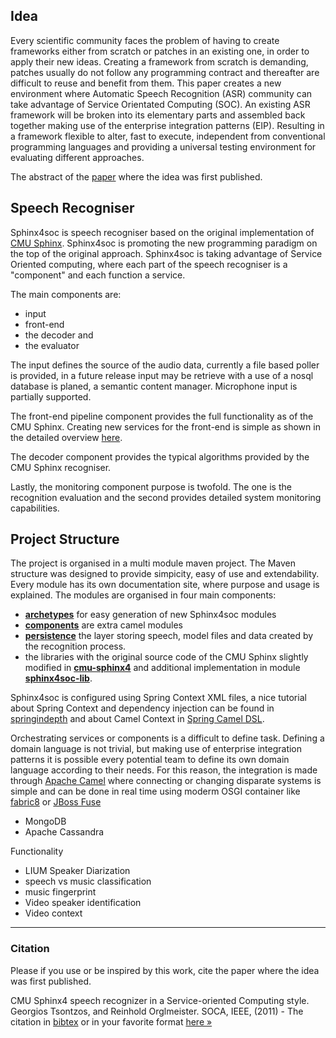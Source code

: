 ## Idea

Every scientific community faces the problem of having to create frameworks either from scratch or patches in an existing one, in order to apply their new ideas. Creating a framework from scratch is demanding, patches usually do not follow any programming contract and thereafter are difficult to reuse and benefit from them. This paper creates a new environment where Automatic Speech Recognition (ASR) community can take advantage of Service Orientated Computing (SOC). An existing ASR framework will be broken into its elementary parts and assembled back together making use of the enterprise integration patterns (EIP). Resulting in a framework flexible to alter, fast to execute, independent from conventional programming languages and providing a universal testing environment for evaluating different approaches.

The abstract of the [paper]() where the idea was first published.

## Speech Recogniser

Sphinx4soc is speech recogniser based on the original implementation of [CMU Sphinx](http://cmusphinx.sourceforge.net/). Sphinx4soc is promoting the new programming paradigm on the top of the original approach. Sphinx4soc is taking advantage of Service Oriented computing, where each part of the speech recogniser is a "component" and each function a service.

The main components are:

  * input
  * front-end
  * the decoder and
  * the evaluator

The input defines the source of the audio data, currently a file based poller is provided, in a future release input may be retrieve with a use of a nosql database is planed, a semantic content manager. Microphone input is partially supported.

The front-end pipeline component provides the full functionality as of the CMU Sphinx. Creating new services for the front-end is simple as shown in the detailed overview [here]().

The decoder component provides the typical algorithms provided by the CMU Sphinx recogniser.

Lastly, the monitoring component purpose is twofold. The one is the recognition evaluation and the second provides detailed system monitoring capabilities.


## Project Structure

The project is organised in a multi module maven project. The Maven structure was designed to provide simpicity, easy of use and extendability. Every module has its own documentation site, where purpose and usage is explained. The modules are organised in four main components:

  * [**archetypes**](http://gtsntzs.github.io/speech-recogniser/archetypes) for easy generation of new Sphinx4soc modules
  * [**components**](http://gtsntzs.github.io/speech-recogniser/components) are extra camel modules
  * [**persistence**](http://gtsntzs.github.io/speech-recogniser/persistence) the layer storing speech, model files and data created by the recognition process.
  * the libraries with the original source code of the CMU Sphinx slightly modified in [**cmu-sphinx4**](http://gtsntzs.github.io/speech-recogniser/cmu-sphinx4soc) and additional implementation in module [**sphinx4soc-lib**](http://gtsntzs.github.io/speech-recogniser/sphinx4soc-lib).

Sphinx4soc is configured using Spring Context XML files, a nice tutorial about Spring Context and dependency injection can be found in [springindepth](http://www.springindepth.com) and about Camel Context in [Spring Camel DSL](http://camel.apache.org/spring.html).

Orchestrating services or components is a difficult to define task. Defining a domain language is not trivial, but making use of enterprise integration patterns it is possible every potential team to define its own domain language according to their needs. For this reason, the integration is made through [Apache Camel](http://camel.apache.org/) where connecting or changing disparate systems is simple and can be done in real time using moderm OSGI container like [fabric8](http://fabric8.io/) or [JBoss Fuse](http://www.jboss.org/products/fuse/overview/)

 + MongoDB
 + Apache Cassandra

Functionality

 + LIUM Speaker Diarization
 + speech vs music classification
 + music fingerprint
 + Video speaker identification
 + Video context

---

### Citation

Please if you use or be inspired by this work, cite the paper where the idea was first published.

CMU Sphinx4 speech recognizer in a Service-oriented Computing style.
Georgios Tsontzos, and Reinhold Orglmeister.
SOCA, IEEE, (2011) - The citation in [bibtex]() or in your favorite format [here &raquo;]()

